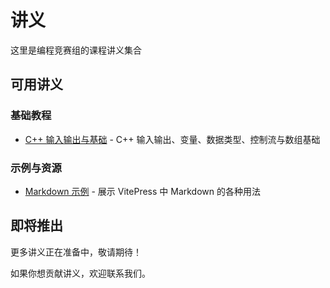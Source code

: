 # 讲义

这里是编程竞赛组的课程讲义集合

## 可用讲义

### 基础教程

 - [C++ 输入输出与基础](/handouts/lesson1-cpp-2025.md) - C++ 输入输出、变量、数据类型、控制流与数组基础

### 示例与资源

 - [Markdown 示例](/handouts/markdown-examples.md) - 展示 VitePress 中 Markdown 的各种用法

## 即将推出

更多讲义正在准备中，敬请期待！

如果你想贡献讲义，欢迎联系我们。

